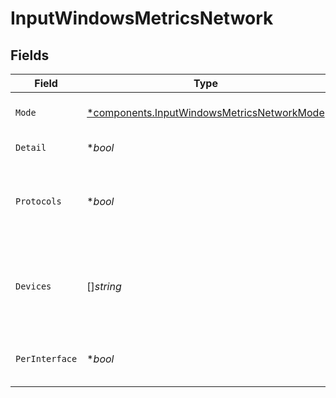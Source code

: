 # InputWindowsMetricsNetwork


## Fields

| Field                                                                                                   | Type                                                                                                    | Required                                                                                                | Description                                                                                             |
| ------------------------------------------------------------------------------------------------------- | ------------------------------------------------------------------------------------------------------- | ------------------------------------------------------------------------------------------------------- | ------------------------------------------------------------------------------------------------------- |
| `Mode`                                                                                                  | [*components.InputWindowsMetricsNetworkMode](../../models/components/inputwindowsmetricsnetworkmode.md) | :heavy_minus_sign:                                                                                      | Select the level of details for network metrics                                                         |
| `Detail`                                                                                                | **bool*                                                                                                 | :heavy_minus_sign:                                                                                      | Generate full network metrics                                                                           |
| `Protocols`                                                                                             | **bool*                                                                                                 | :heavy_minus_sign:                                                                                      | Generate protocol metrics for ICMP, ICMPMsg, IP, TCP, UDP and UDPLite                                   |
| `Devices`                                                                                               | []*string*                                                                                              | :heavy_minus_sign:                                                                                      | Network interfaces to include/exclude. All interfaces are included if this list is empty.               |
| `PerInterface`                                                                                          | **bool*                                                                                                 | :heavy_minus_sign:                                                                                      | Generate separate metrics for each interface                                                            |